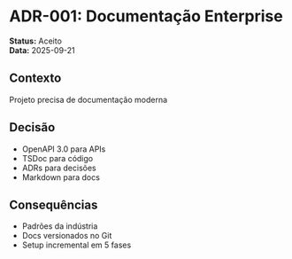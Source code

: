# ADR-001: Documentação Enterprise

**Status:** Aceito  
**Data:** 2025-09-21

## Contexto
Projeto precisa de documentação moderna

## Decisão
- OpenAPI 3.0 para APIs
- TSDoc para código
- ADRs para decisões
- Markdown para docs

## Consequências
- Padrões da indústria
- Docs versionados no Git
- Setup incremental em 5 fases
